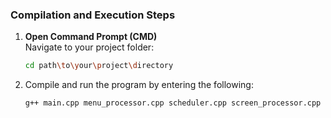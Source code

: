 ### Compilation and Execution Steps

1. **Open Command Prompt (CMD)**  
   Navigate to your project folder:
   ```bash
   cd path\to\your\project\directory

2. Compile and run the program by entering the following:
   ```bash
   g++ main.cpp menu_processor.cpp scheduler.cpp screen_processor.cpp initialize.cpp cpu_tick.cpp cpu_tick_global.cpp -o my_app.exe -std=c++17 -pthread && CLI.exe

